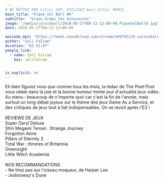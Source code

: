 ```yaml
---
# NE METTEZ PAS title: SVP. UTILISEZ main_title: MERCI.
main_title: "Pique Sel Ball #6"
subtitle:  "Graou Graou les Dinosaures"
image: "/media/calvinball/2018-05-27T09-12-12-00-00_PiqueSelBall6.jpg"
date: 2018-05-27T09:12:12+00:00

episode_mp3: "https://feeds.soundcloud.com/stream/449742129-calvinball-radio-pique-sel-ball-6-graou-graou-les-dinosaures.mp3"
author: "Zali Falcam"
duration: "02:52:07"
people_link: 
  - name: Zali Falcam
    key: zalifalcam


is_explicit: no
---
```


<PodcastHeader/>

<!-- ECRIRE LA DESCRIPTION DE L'EPISODE SOUS CETTE LIGNE -->
Eh bien figurez vous que comme tous les mois, la rédac de The Pixel Post vous relate dans la joie et la bonne humeur trente jour d'actualité jeux vidéo. Au menu : beaucoup de n'importe quoi car c'est la fin de l'année, mais surtout un long débat joyeux sur le thème des jeux Game As a Service, et des critiques de jeux tout à fait indispensables. On se revoit après l'E3 !<br><br>REVIEWS DE JEUX <br>Super Daryl Deluxe<br>Shin Megami Tensei : Strange Journey<br>Forgotton Anne<br>Pillars of Eternity 2<br>Total War : thrones of Britannia<br>Omensight<br>Little Witch Academia<br><br>NOS RECOMMANDATIONS<br>- Ne tirez pas sur l'oiseau moqueur, de Harper Lee<br>- Jodorowsy's Dune

